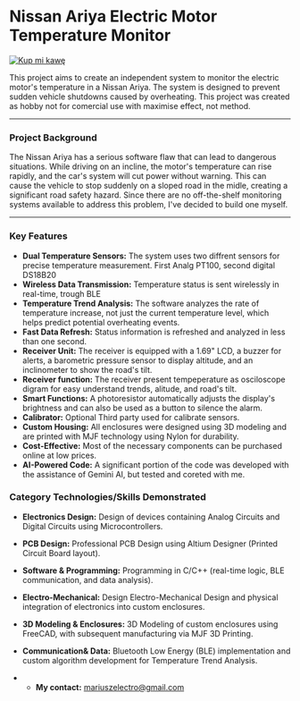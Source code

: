 # Nissan Ariya Electric Motor Temperature Monitor
[![Kup mi kawę](https://img.buymeacoffee.com/button-api/?text=Buy%20me%20a%20coffee&emoji=&slug=mariuszelectro&button_colour=FFDD00&font_colour=000000&font_family=Poppins&outline_colour=000000&coffee_colour=ffffff)](https://www.buymeacoffee.com/mariuszelectro)

This project aims to create an independent system to monitor the electric motor's temperature in a Nissan Ariya. The system is designed to prevent sudden vehicle shutdowns caused by overheating.
This project was created as hobby not for comercial  use with maximise effect, not method.

---
### Project Background

The Nissan Ariya has a serious software flaw that can lead to dangerous situations. While driving on an incline, the motor's temperature can rise rapidly, and the car's system will cut power without warning. This can cause the vehicle to stop suddenly on a sloped road in the midle, creating a significant road safety hazard. Since there are no off-the-shelf monitoring systems available to address this problem, I've decided to build one myself.

---
### Key Features

* **Dual Temperature Sensors:** The system uses two diffrent sensors for precise temperature measurement. First Analg PT100, second digital DS18B20
* **Wireless Data Transmission:** Temperature status is sent wirelessly in real-time, trough BLE
* **Temperature Trend Analysis:** The software analyzes the rate of temperature increase, not just the current temperature level, which helps predict potential overheating events.
* **Fast Data Refresh:** Status information is refreshed and analyzed in less than one second.
* **Receiver Unit:** The receiver is equipped with a 1.69" LCD, a buzzer for alerts, a barometric pressure sensor to display altitude, and an inclinometer to show the road's tilt.
* **Receiver function:** The receiver present tempeperature as osciloscope digram for easy understand trends, alitude, and road's tilt.
* **Smart Functions:** A photoresistor automatically adjusts the display's brightness and can also be used as a button to silence the alarm.
* **Calibrator:** Optional Third party used for calibrate sensors.
* **Custom Housing:** All enclosures were designed using 3D modeling and are printed with MJF technology using Nylon for durability.
* **Cost-Effective:** Most of the necessary components can be purchased online at low prices.
* **AI-Powered Code:** A significant portion of the code was developed with the assistance of Gemini AI, but tested and coreted with me.


### Category	Technologies/Skills Demonstrated
* **Electronics Design:** Design of devices containing Analog Circuits and Digital Circuits using Microcontrollers.
* **PCB Design:** Professional PCB Design using Altium Designer (Printed Circuit Board layout).
* **Software & Programming:** Programming in C/C++ (real-time logic, BLE communication, and data analysis).
* **Electro-Mechanical:** Design	Electro-Mechanical Design and physical integration of electronics into custom enclosures.
* **3D Modeling & Enclosures:** 3D Modeling of custom enclosures using FreeCAD, with subsequent manufacturing via MJF 3D Printing.
* **Communication& Data:** Bluetooth Low Energy (BLE) implementation and custom algorithm development for Temperature Trend Analysis.

* * **My contact:** mariuszelectro@gmail.com

